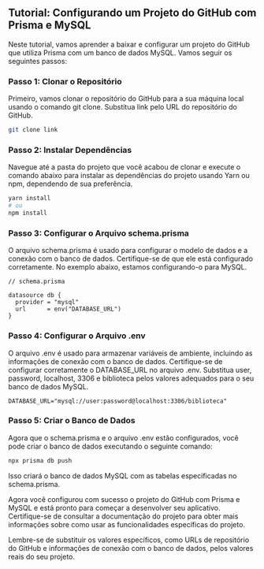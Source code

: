 ## Tutorial: Configurando um Projeto do GitHub com Prisma e MySQL
Neste tutorial, vamos aprender a baixar e configurar um projeto do GitHub que utiliza Prisma com um banco de dados MySQL. Vamos seguir os seguintes passos:

### Passo 1: Clonar o Repositório
Primeiro, vamos clonar o repositório do GitHub para a sua máquina local usando o comando git clone. Substitua link pelo URL do repositório do GitHub.

```bash
git clone link
```

### Passo 2: Instalar Dependências
Navegue até a pasta do projeto que você acabou de clonar e execute o comando abaixo para instalar as dependências do projeto usando Yarn ou npm, dependendo de sua preferência.

```bash
yarn install
# ou
npm install
```
### Passo 3: Configurar o Arquivo schema.prisma
O arquivo schema.prisma é usado para configurar o modelo de dados e a conexão com o banco de dados. Certifique-se de que ele está configurado corretamente. No exemplo abaixo, estamos configurando-o para MySQL.

```prisma
// schema.prisma

datasource db {
  provider = "mysql"
  url      = env("DATABASE_URL")
}
```

### Passo 4: Configurar o Arquivo .env
O arquivo .env é usado para armazenar variáveis de ambiente, incluindo as informações de conexão com o banco de dados. Certifique-se de configurar corretamente o DATABASE_URL no arquivo .env. Substitua user, password, localhost, 3306 e biblioteca pelos valores adequados para o seu banco de dados MySQL.

```env
DATABASE_URL="mysql://user:password@localhost:3306/biblioteca"
```

### Passo 5: Criar o Banco de Dados
Agora que o schema.prisma e o arquivo .env estão configurados, você pode criar o banco de dados executando o seguinte comando:

```bash
npx prisma db push
```
Isso criará o banco de dados MySQL com as tabelas especificadas no schema.prisma.

Agora você configurou com sucesso o projeto do GitHub com Prisma e MySQL e está pronto para começar a desenvolver seu aplicativo. Certifique-se de consultar a documentação do projeto para obter mais informações sobre como usar as funcionalidades específicas do projeto.

Lembre-se de substituir os valores específicos, como URLs de repositório do GitHub e informações de conexão com o banco de dados, pelos valores reais do seu projeto.